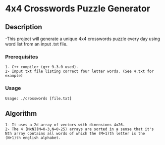 # 4x4 Crosswords Puzzle Generator

## Description
-This project will generate a unique 4x4 crosswords puzzle every day using word list from an input .txt file.

### Prerequisites
```
1- C++ compiler (g++ 9.3.0 used).
2- Input txt file listing correct four letter words. (See 4.txt for example)
```
### Usage
```
Usage: ./crosswords [file.txt]
```

## Algorithm
```
1- It uses a 2d array of vectors with dimensions 4x26.
2- The 4 [MxN](M=0-3,N=0-25) arrays are sorted in a sense that it's Nth array contains all words of which the (M+1)th letter is the (N+1)th english alphabet.
```